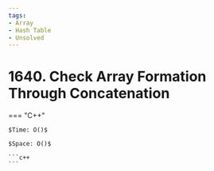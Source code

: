 ```yaml
---
tags:
- Array
- Hash Table
- Unsolved
---
```



# 1640. Check Array Formation Through Concatenation

=== "C++"

    $Time: O()$

    $Space: O()$

    ```c++
    ```